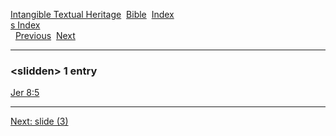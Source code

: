 [Intangible Textual Heritage](../../index)  [Bible](../index) 
[Index](index)   
[s Index](_s_)  
  [Previous](c10562)  [Next](c10564) 

------------------------------------------------------------------------

### &lt;slidden&gt; 1 entry

[Jer 8:5](../kjv/jer008.htm#005)  

------------------------------------------------------------------------

[Next: slide (3)](c10564)
